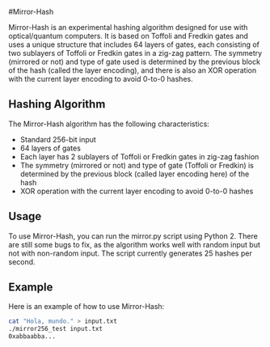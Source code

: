 #Mirror-Hash

Mirror-Hash is an experimental hashing algorithm designed for use with optical/quantum computers. It is based on Toffoli and Fredkin gates and uses a unique structure that includes 64 layers of gates, each consisting of two sublayers of Toffoli or Fredkin gates in a zig-zag pattern. The symmetry (mirrored or not) and type of gate used is determined by the previous block of the hash (called the layer encoding), and there is also an XOR operation with the current layer encoding to avoid 0-to-0 hashes.

## Hashing Algorithm
The Mirror-Hash algorithm has the following characteristics:

- Standard 256-bit input
- 64 layers of gates
- Each layer has 2 sublayers of Toffoli or Fredkin gates in zig-zag fashion
- The symmetry (mirrored or not) and type of gate (Toffoli or Fredkin) is determined by the previous block (called layer encoding here) of the hash
- XOR operation with the current layer encoding to avoid 0-to-0 hashes

## Usage
To use Mirror-Hash, you can run the mirror.py script using Python 2. There are still some bugs to fix, as the algorithm works well with random input but not with non-random input. The script currently generates 25 hashes per second.

## Example
Here is an example of how to use Mirror-Hash:

```bash
cat "Hola, mundo." > input.txt
./mirror256_test input.txt
0xabbaabba...
```
